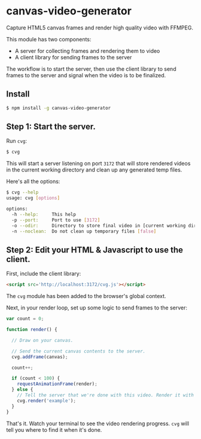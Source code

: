 # canvas-video-generator
Capture HTML5 canvas frames and render high quality video with FFMPEG.

This module has two components:

* A server for collecting frames and rendering them to video
* A client library for sending frames to the server

The workflow is to start the server, then use the client library to send frames to the server and signal when the video is to be finalized.

## Install

```sh
$ npm install -g canvas-video-generator
```

## Step 1: Start the server.

Run `cvg`:

```sh
$ cvg
```

This will start a server listening on port `3172` that will store rendered videos in the current working directory and clean up any generated temp files.

Here's all the options:

```sh
$ cvg --help
usage: cvg [options]

options:
  -h --help:     This help
  -p --port:     Port to use [3172]
  -o --odir:     Directory to store final video in [current working directory]
  -n --noclean:  Do not clean up temporary files [false]
```

## Step 2: Edit your HTML & Javascript to use the client.

First, include the client library:

```html
<script src='http://localhost:3172/cvg.js'></script>
```

The `cvg` module has been added to the browser's global context.

Next, in your render loop, set up some logic to send frames to the server:

```javascript
var count = 0;

function render() {

  // Draw on your canvas.

  // Send the current canvas contents to the server.
  cvg.addFrame(canvas);

  count++;

  if (count < 100) {
    requestAnimationFrame(render);
  } else {
    // Tell the server that we're done with this video. Render it with the filename 'example' (.mp4 will be appended).
    cvg.render('example');
  }
}
```

That's it. Watch your terminal to see the video rendering progress. `cvg` will tell you where to find it when it's done.
